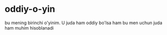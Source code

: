# oddiy-o-yin
bu mening birinchi o'yinim. U juda ham oddiy bo'lsa ham bu men uchun juda ham muhim hisoblanadi
